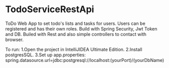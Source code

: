 # TodoServiceRestApi
ToDo Web App to set todo's lists and tasks for users. Users can be registered and has their own roles.
Build with Spring Security, Jwt Token and DB. Builed with Rest and also simple controllers to contact with browser.

To run:
1.Open the project in IntelliJIDEA Ultimate Edition.
2.Install  postgresSQL.
3.Set up app.properties: spring.datasource.url=jdbc:postgresql://localhost:(yourPort)/(yourDbName)
